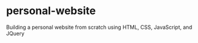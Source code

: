 # personal-website
Building a personal website from scratch using HTML, CSS, JavaScript, and JQuery
